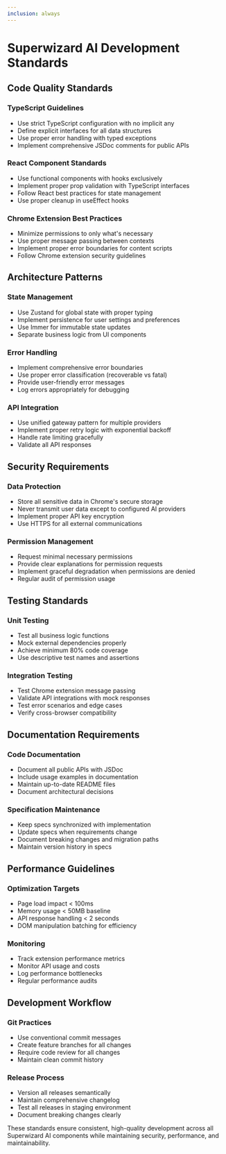 ```yaml
---
inclusion: always
---
```


# Superwizard AI Development Standards

## Code Quality Standards

### TypeScript Guidelines
- Use strict TypeScript configuration with no implicit any
- Define explicit interfaces for all data structures
- Use proper error handling with typed exceptions
- Implement comprehensive JSDoc comments for public APIs

### React Component Standards
- Use functional components with hooks exclusively
- Implement proper prop validation with TypeScript interfaces
- Follow React best practices for state management
- Use proper cleanup in useEffect hooks

### Chrome Extension Best Practices
- Minimize permissions to only what's necessary
- Use proper message passing between contexts
- Implement proper error boundaries for content scripts
- Follow Chrome extension security guidelines

## Architecture Patterns

### State Management
- Use Zustand for global state with proper typing
- Implement persistence for user settings and preferences
- Use Immer for immutable state updates
- Separate business logic from UI components

### Error Handling
- Implement comprehensive error boundaries
- Use proper error classification (recoverable vs fatal)
- Provide user-friendly error messages
- Log errors appropriately for debugging

### API Integration
- Use unified gateway pattern for multiple providers
- Implement proper retry logic with exponential backoff
- Handle rate limiting gracefully
- Validate all API responses

## Security Requirements

### Data Protection
- Store all sensitive data in Chrome's secure storage
- Never transmit user data except to configured AI providers
- Implement proper API key encryption
- Use HTTPS for all external communications

### Permission Management
- Request minimal necessary permissions
- Provide clear explanations for permission requests
- Implement graceful degradation when permissions are denied
- Regular audit of permission usage

## Testing Standards

### Unit Testing
- Test all business logic functions
- Mock external dependencies properly
- Achieve minimum 80% code coverage
- Use descriptive test names and assertions

### Integration Testing
- Test Chrome extension message passing
- Validate API integrations with mock responses
- Test error scenarios and edge cases
- Verify cross-browser compatibility

## Documentation Requirements

### Code Documentation
- Document all public APIs with JSDoc
- Include usage examples in documentation
- Maintain up-to-date README files
- Document architectural decisions

### Specification Maintenance
- Keep specs synchronized with implementation
- Update specs when requirements change
- Document breaking changes and migration paths
- Maintain version history in specs

## Performance Guidelines

### Optimization Targets
- Page load impact < 100ms
- Memory usage < 50MB baseline
- API response handling < 2 seconds
- DOM manipulation batching for efficiency

### Monitoring
- Track extension performance metrics
- Monitor API usage and costs
- Log performance bottlenecks
- Regular performance audits

## Development Workflow

### Git Practices
- Use conventional commit messages
- Create feature branches for all changes
- Require code review for all changes
- Maintain clean commit history

### Release Process
- Version all releases semantically
- Maintain comprehensive changelog
- Test all releases in staging environment
- Document breaking changes clearly

These standards ensure consistent, high-quality development across all Superwizard AI components while maintaining security, performance, and maintainability.